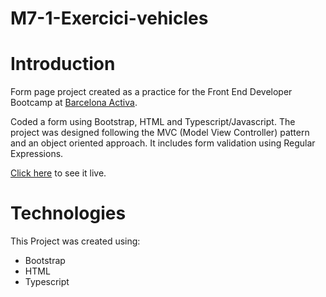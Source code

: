 # M7-1-Exercici-vehicles

# Introduction

Form page project created as a practice for the Front End Developer Bootcamp at [Barcelona Activa](https://www.barcelonactiva.cat/).

Coded a form using Bootstrap, HTML and Typescript/Javascript. The project was designed following the MVC (Model View Controller) pattern and an object oriented approach. It includes form validation using Regular Expressions.

[Click here](https://charliecastleweb.github.io/M7-1-Exercici-vehicles/) to see it live.


# Technologies

This Project was created using:

* Bootstrap
* HTML
* Typescript

